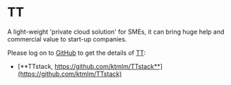 # TT

A light-weight 'private cloud solution' for SMEs, it can bring huge help and commercial value to start-up companies.

Please log on to [GitHub](https://github.com/ktmlm/TTstack) to get the details of [TT](https://github.com/ktmlm/TTstack):

- [**TTstack, https://github.com/ktmlm/TTstack**](https://github.com/ktmlm/TTstack)

